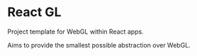 # React GL

Project template for WebGL within React apps.

Aims to provide the smallest possible abstraction over WebGL.
